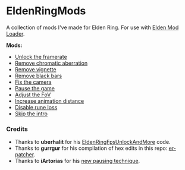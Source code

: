 # EldenRingMods
A collection of mods I've made for Elden Ring. For use with [Elden Mod Loader](https://www.nexusmods.com/eldenring/mods/117).

**Mods:**
- [Unlock the framerate](https://www.nexusmods.com/eldenring/mods/216)
- [Remove chromatic aberration](https://www.nexusmods.com/eldenring/mods/179)
- [Remove vignette](https://www.nexusmods.com/eldenring/mods/177)
- [Remove black bars](https://www.nexusmods.com/eldenring/mods/175)
- [Fix the camera](https://www.nexusmods.com/eldenring/mods/118)
- [Pause the game](https://www.nexusmods.com/eldenring/mods/43)
- [Adjust the FoV](https://www.nexusmods.com/eldenring/mods/325)
- [Increase animation distance](https://www.nexusmods.com/eldenring/mods/349)
- [Disable rune loss](https://www.nexusmods.com/eldenring/mods/376)
- [Skip the intro](https://www.nexusmods.com/eldenring/mods/421)

### Credits
- Thanks to **uberhalit** for his [EldenRingFpsUnlockAndMore](https://github.com/uberhalit/EldenRingFpsUnlockAndMore) code.
- Thanks to **gurrgur** for his compilation of hex edits in this repo: [er-patcher](https://github.com/gurrgur/er-patcher).
- Thanks to **iArtorias** for his [new pausing technique](https://github.com/iArtorias/elden_pause).
